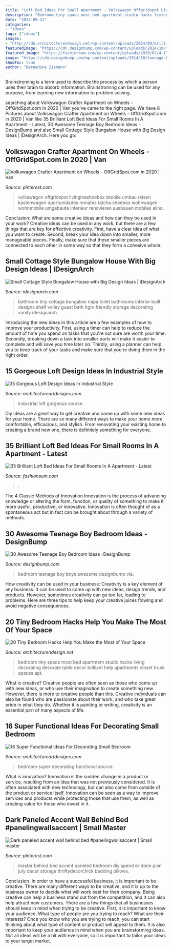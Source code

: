 ```yaml
---
title: "Loft Bed Ideas For Small Apartment ~ Volkswagon Offgridspot Livinginashoebox Skoolie Umbau Reisen Kastenwagen Oportunidades Remates Tatcha Shoebox Wohnwagen Wohnmobile Umgebaute Interieur Renovieren Ausbauen Mobiles Alino"
description: "Bedroom tiny space most bed apartment studio hacks living decorating decorate table decor brilliant help apartments closet trunk spaces apt"
date: "2022-09-13"
categories:
- "ideas"
tags: ["ideas"]
images:
- "http://cdn.architecturendesign.net/wp-content/uploads/2014/09/brilliant-ideas-for-tiny-bedroom-3.jpg"
featuredImage: "https://cdn.designbump.com/wp-content/uploads/2014/10/teenage-boys-bedroom-ideas-026.jpg"
featured_image: "https://fashionsum.com/wp-content/uploads/2020/02/4-13.jpg"
image: "https://cdn.designbump.com/wp-content/uploads/2014/10/teenage-boys-bedroom-ideas-026.jpg"
ShowToc: true
author: "Bernadine Ziemann"
---
```



Brainstroming is a term used to describe the process by which a person uses their brain to absorb information. Brainstroming can be used for any purpose, from learning new information to problem solving.

	

		
searching about Volkswagon Crafter Apartment on Wheels - OffGridSpot.com in 2020 | Van you've came to the right page. We have 8 Pictures about Volkswagon Crafter Apartment on Wheels - OffGridSpot.com in 2020 | Van like 35 Brilliant Loft Bed Ideas For Small Rooms In A Apartment - Latest, 30 Awesome Teenage Boy Bedroom Ideas -DesignBump and also Small Cottage Style Bungalow House with Big Design Ideas | iDesignArch. Here you go:
		
    
## Volkswagon Crafter Apartment On Wheels - OffGridSpot.com In 2020 | Van

<img loading=lazy src="https://i.pinimg.com/736x/42/32/20/423220909e8f920e0977c3e2d2e84433.jpg" onerror="this.onerror=null;this.src='https://tse4.mm.bing.net/th?id=OIP.Hacfjajd8L1JdjoFdObdGwHaJ3&amp;pid=15.1';" alt="Volkswagon Crafter Apartment on Wheels - OffGridSpot.com in 2020 | Van">

_Source: pinterest.com_

>volkswagon offgridspot livinginashoebox skoolie umbau reisen kastenwagen oportunidades remates tatcha shoebox wohnwagen wohnmobile umgebaute interieur renovieren ausbauen mobiles alino. 

	

Conclusion: What are some creative ideas and how can they be used in your work?
Creative ideas can be used in any work, but there are a few things that are key for effective creativity. First, have a clear idea of what you want to create. Second, break your idea down into smaller, more manageable pieces. Finally, make sure that these smaller pieces are connected to each other in some way so that they form a cohesive whole.

    
## Small Cottage Style Bungalow House With Big Design Ideas | IDesignArch

<img loading=lazy src="https://www.idesignarch.com/wp-content/uploads/Stylish-Cottage-Style-Bungalow-Home_9.jpg" onerror="this.onerror=null;this.src='https://tse4.mm.bing.net/th?id=OIP.62Kn80hhlYWc-8KPfwv_2gHaLH&amp;pid=15.1';" alt="Small Cottage Style Bungalow House with Big Design Ideas | iDesignArch">

_Source: idesignarch.com_

>bathroom tiny cottage bungalow napa toilet bathrooms interior built designs shelf valley guest bath hgtv friendly storage decorating vanity idesignarch. 

	

Introducing the new ideas in this article are a few examples of how to improve your productivity. First, using a timer can help to reduce the amount of time you spend on tasks that you're not sure are worth your time. Secondly, breaking down a task into smaller parts will make it easier to complete and will save you time later on. Thirdly, using a planner can help you to keep track of your tasks and make sure that you're doing them in the right order.

    
## 15 Gorgeous Loft Design Ideas In Industrial Style

<img loading=lazy src="https://www.architectureartdesigns.com/wp-content/uploads/2015/06/111.jpg" onerror="this.onerror=null;this.src='https://tse1.mm.bing.net/th?id=OIP.D0lbHkN0JWUnEbFQu4NO1QHaE0&amp;pid=15.1';" alt="15 Gorgeous Loft Design Ideas In Industrial Style">

_Source: architectureartdesigns.com_

>industrial loft gorgeous source. 

	

Diy ideas are a great way to get creative and come up with some new ideas for your home. There are so many different ways to make your home more comfortable, efficacious, and stylish. From renovating your existing home to creating a brand new one, there is definitely something for everyone.

    
## 35 Brilliant Loft Bed Ideas For Small Rooms In A Apartment - Latest

<img loading=lazy src="https://fashionsum.com/wp-content/uploads/2020/02/4-13.jpg" onerror="this.onerror=null;this.src='https://tse1.mm.bing.net/th?id=OIP.6hO_YnRs2-8ZO0telXmQzQHaJQ&amp;pid=15.1';" alt="35 Brilliant Loft Bed Ideas For Small Rooms In A Apartment - Latest">

_Source: fashionsum.com_

>. 

	

The 4 Classic Methods of Innovation
Innovation is the process of advancing knowledge or altering the form, function, or quality of something to make it more useful, productive, or innovative. Innovation is often thought of as a spontaneous act but in fact can be brought about through a variety of methods.

    
## 30 Awesome Teenage Boy Bedroom Ideas -DesignBump

<img loading=lazy src="https://cdn.designbump.com/wp-content/uploads/2014/10/teenage-boys-bedroom-ideas-026.jpg" onerror="this.onerror=null;this.src='https://tse4.mm.bing.net/th?id=OIP.l6WhONJrwT4HPNl5xEItpQHaKW&amp;pid=15.1';" alt="30 Awesome Teenage Boy Bedroom Ideas -DesignBump">

_Source: designbump.com_

>bedroom teenage boy boys awesome designbump via. 

	

How creativity can be used in your business:
Creativity is a key element of any business. It can be used to come up with new ideas, design trends, and products. However, sometimes creativity can go too far, leading to problems. Here are three tips to help keep your creative juices flowing and avoid negative consequences.

    
## 20 Tiny Bedroom Hacks Help You Make The Most Of Your Space

<img loading=lazy src="http://cdn.architecturendesign.net/wp-content/uploads/2014/09/brilliant-ideas-for-tiny-bedroom-3.jpg" onerror="this.onerror=null;this.src='https://tse4.mm.bing.net/th?id=OIP.NwGbqJJzj9FTGxzvawxOUgHaKu&amp;pid=15.1';" alt="20 Tiny Bedroom Hacks Help You Make the Most of Your Space">

_Source: architecturendesign.net_

>bedroom tiny space most bed apartment studio hacks living decorating decorate table decor brilliant help apartments closet trunk spaces apt. 

	

What is creative?
Creative people are often seen as those who come up with new ideas, or who use their imagination to create something new. However, there is more to creative people than this. Creative individuals can also be found who are passionate about their work, and who take great pride in what they do. Whether it is painting or writing, creativity is an essential part of many aspects of life.

    
## 16 Super Functional Ideas For Decorating Small Bedroom

<img loading=lazy src="http://www.architectureartdesigns.com/wp-content/uploads/2017/02/3-39-630x473.jpg" onerror="this.onerror=null;this.src='https://tse1.mm.bing.net/th?id=OIP.9mJrnkobsUTUM1T3OXiVlQHaFj&amp;pid=15.1';" alt="16 Super Functional Ideas For Decorating Small Bedroom">

_Source: architectureartdesigns.com_

>bedroom super decorating functional source. 

	

What is innovation?
Innovation is the sudden change in a product or service, resulting from an idea that was not previously considered. It is often associated with new technology, but can also come from outside of the product or service itself. Innovation can be seen as a way to improve services and products while protecting those that use them, as well as creating value for those who invest in it.

    
## Dark Paneled Accent Wall Behind Bed #panelingwallsaccent | Small Master

<img loading=lazy src="https://i.pinimg.com/736x/85/3a/ad/853aadf9d0510d1ff2a1a51cc602633a.jpg" onerror="this.onerror=null;this.src='https://tse3.mm.bing.net/th?id=OIP.Iq-8FiFGV0BIha9nRZR6xQHaLH&amp;pid=15.1';" alt="Dark paneled accent wall behind bed #panelingwallsaccent | Small master">

_Source: pinterest.com_

>master behind bed accent paneled bedroom diy spend er done plan july decor storage thriftydecorchick bedding pillows. 

	

Conclusion.
In order to have a successful business, it is important to be creative. There are many different ways to be creative, and it is up to the business owner to decide what will work best for their company. Being creative can help a business stand out from the competition, and it can also help attract new customers. There are a few things that all businesses should keep in mind when trying to be creative.
First, it is important to know your audience. What type of people are you trying to reach? What are their interests? Once you know who you are trying to reach, you can start thinking about what type of content or product will appeal to them. It is also important to keep your audience in mind when you are brainstorming ideas. Not all ideas will be a hit with everyone, so it is important to tailor your ideas to your target market.

